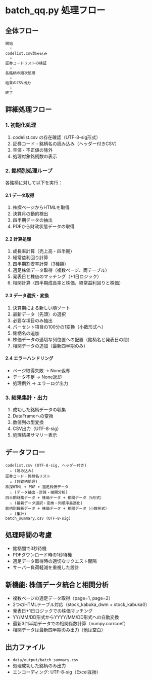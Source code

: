 # batch_qq.py 処理フロー

## 全体フロー

```
開始
  ↓
codelist.csv読み込み
  ↓
証券コードリストの検証
  ↓
各銘柄の順次処理
  ↓
結果のCSV出力
  ↓
終了
```

## 詳細処理フロー

### 1. 初期化処理
1. codelist.csv の存在確認（UTF-8-sig形式）
2. 証券コード・銘柄名の読み込み（ヘッダー付きCSV）
3. 空値・不正値の除外
4. 処理対象銘柄数の表示

### 2. 銘柄別処理ループ
各銘柄に対して以下を実行：

#### 2.1 データ取得
1. 株探ページからHTMLを取得
2. 決算月の動的検出
3. 四半期データの抽出
4. PDFから財政状態データの取得

#### 2.2 計算処理
1. 成長率計算（売上高・四半期）
2. 経常益利回り計算
3. 四半期割安率計算（3種類）
4. 週足株価データ取得（複数ページ、両テーブル）
5. 発表日と株価のマッチング（+1日ロジック）
6. 相関計算（四半期成長率と株価、経常益利回りと株価）

#### 2.3 データ選択・変換
1. 決算期による新しい順ソート
2. 最新データ（先頭）の選択
3. 必要な項目のみ抽出
4. パーセント項目の100分の1変換（小数形式へ）
5. 銘柄名の追加
6. 株価データの適切な列位置への配置（銘柄名と発表日の間）
7. 相関データの追加（最新四半期のみ）

#### 2.4 エラーハンドリング
- ページ取得失敗 → None返却
- データ不足 → None返却  
- 処理例外 → エラーログ出力

### 3. 結果集計・出力
1. 成功した銘柄データの収集
2. DataFrameへの変換
3. 数値列の型変換
4. CSV出力（UTF-8-sig）
5. 処理結果サマリー表示

## データフロー

```
codelist.csv (UTF-8-sig, ヘッダー付き)
  ↓ (読み込み)
証券コード・銘柄名リスト
  ↓ (各銘柄処理)
株探HTML + PDF + 週足株価データ
  ↓ (データ抽出・計算・相関分析)
四半期財務データ + 株価データ + 相関データ（%形式）
  ↓ (最新データ選択・変換・列順序最適化)
銘柄別最新データ + 株価データ + 相関データ（小数形式）
  ↓ (集計)
batch_summary.csv (UTF-8-sig)
```

## 処理時間の考慮
- 銘柄間で3秒待機
- PDFダウンロード時の1秒待機
- 週足データ取得時の適切なリクエスト間隔
- サーバー負荷軽減を重視した設計

## 新機能: 株価データ統合と相関分析
- 複数ページの週足データ取得（page=1, page=2）
- 2つのHTMLテーブル対応（stock_kabuka_dwm + stock_kabuka0）
- 発表日+1日ロジックでの株価マッチング
- YY/MM/DD形式からYYYY/MM/DD形式への自動変換
- 最新3四半期データでの相関係数計算（numpy.corrcoef）
- 相関データは最新四半期のみ出力（他は空白）

## 出力ファイル
- `data/output/batch_summary.csv`
- 処理成功した銘柄のみ出力
- エンコーディング: UTF-8-sig（Excel互換）
